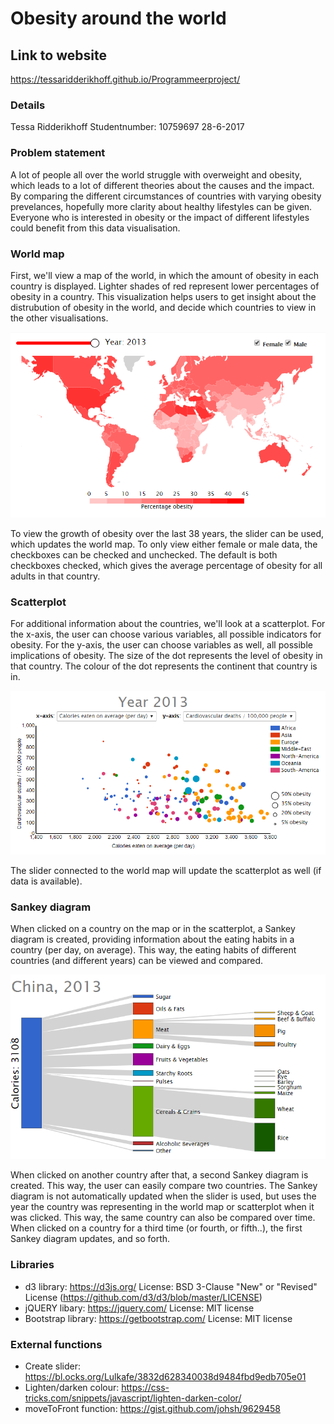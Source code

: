 # Obesity around the world

## Link to website
https://tessaridderikhoff.github.io/Programmeerproject/

### Details
Tessa Ridderikhoff
Studentnumber: 10759697
28-6-2017

### Problem statement
A lot of people all over the world struggle with overweight and obesity, which leads to a lot of different theories about the causes and the impact. By comparing the different circumstances of countries with varying obesity prevelances, hopefully more clarity about healthy lifestyles can be given. Everyone who is interested in obesity or the impact of different lifestyles could benefit from this data visualisation.

### World map
First, we'll view a map of the world, in which the amount of obesity in each country is displayed. Lighter shades of red represent lower percentages of obesity in a country. This visualization helps users to get insight about the distrubution of obesity in the world, and decide which countries to view in the other visualisations.

![](doc/worldmap.png)

To view the growth of obesity over the last 38 years, the slider can be used, which updates the world map. To only view either female or male data, the checkboxes can be checked and unchecked. The default is both checkboxes checked, which gives the average percentage of obesity for all adults in that country.

### Scatterplot
For additional information about the countries, we'll look at a scatterplot. For the x-axis, the user can choose various variables, all possible indicators for obesity. For the y-axis, the user can choose variables as well, all possible implications of obesity. The size of the dot represents the level of obesity in that country. The colour of the dot represents the continent that country is in.

![](doc/scatterplot.png)

The slider connected to the world map will update the scatterplot as well (if data is available). 

### Sankey diagram
When clicked on a country on the map or in the scatterplot, a Sankey diagram is created, providing information about the eating habits in a country (per day, on average). This way, the eating habits of different countries (and different years) can be viewed and compared.

![](doc/sankey.png)

When clicked on another country after that, a second Sankey diagram is created. This way, the user can easily compare two countries. The Sankey diagram is not automatically updated when the slider is used, but uses the year the country was representing in the world map or scatterplot when it was clicked. This way, the same country can also be compared over time. When clicked on a country for a third time (or fourth, or fifth..), the first Sankey diagram updates, and so forth.

### Libraries
- d3 library: https://d3js.org/
License: BSD 3-Clause "New" or "Revised" License (https://github.com/d3/d3/blob/master/LICENSE)
- jQUERY libary: https://jquery.com/
License: MIT license
- Bootstrap library: https://getbootstrap.com/
License: MIT license

### External functions
- Create slider: https://bl.ocks.org/Lulkafe/3832d628340038d9484fbd9edb705e01
- Lighten/darken colour: https://css-tricks.com/snippets/javascript/lighten-darken-color/
- moveToFront function: https://gist.github.com/johsh/9629458